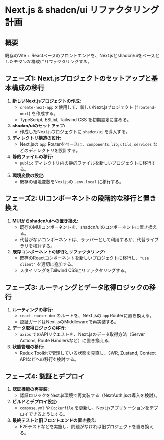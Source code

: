 # Next.js & shadcn/ui リファクタリング計画

## 概要
既存のVite + Reactベースのフロントエンドを、Next.jsとshadcn/uiをベースとしたモダンな構成にリファクタリングする。

## フェーズ1: Next.jsプロジェクトのセットアップと基本構成の移行

1.  **新しいNext.jsプロジェクトの作成:**
    *   `create-next-app` を使用して、新しいNext.jsプロジェクト (`frontend-next`) を作成する。
    *   TypeScript, ESLint, Tailwind CSS を初期設定に含める。
2.  **shadcn/uiのセットアップ:**
    *   作成したNext.jsプロジェクトに `shadcn/ui` を導入する。
3.  **ディレクトリ構造の設計:**
    *   Next.jsの `app` Routerをベースに、`components`, `lib`, `utils`, `services` などのディレクトリを設計する。
4.  **静的ファイルの移行:**
    *   `public` ディレクトリ内の静的ファイルを新しいプロジェクトに移行する。
5.  **環境変数の設定:**
    *   既存の環境変数をNext.jsの `.env.local` に移行する。

## フェーズ2: UIコンポーネントの段階的な移行と置き換え

1.  **MUIからshadcn/uiへの置き換え:**
    *   既存のMUIコンポーネントを、shadcn/uiのコンポーネントに置き換える。
    *   代替がないコンポーネントは、ラッパーとして利用するか、代替ライブラリを検討する。
2.  **既存コンポーネントの移行とリファクタリング:**
    *   既存のReactコンポーネントを新しいプロジェクトに移行し、`"use client"` を適切に追加する。
    *   スタイリングをTailwind CSSにリファクタリングする。

## フェーズ3: ルーティングとデータ取得ロジックの移行

1.  **ルーティングの移行:**
    *   `react-router-dom` のルートを、Next.jsの `app` Routerに置き換える。
    *   認証ガードはNext.jsのMiddlewareで再実装する。
2.  **データ取得ロジックの移行:**
    *   `axios` でのAPIリクエストを、Next.jsのデータ取得方法（Server Actions, Route Handlersなど）に置き換える。
3.  **状態管理の移行:**
    *   Redux Toolkitで管理している状態を見直し、SWR, Zustand, Context APIなどへの移行を検討する。

## フェーズ4: 認証とデプロイ

1.  **認証機能の再実装:**
    *   認証ロジックをNext.js環境で再実装する（NextAuth.jsの導入を検討）。
2.  **ビルドとデプロイ設定:**
    *   `compose.yml` や `Dockerfile` を更新し、Next.jsアプリケーションをデプロイできるようにする。
3.  **最終テストと旧フロントエンドの置き換え:**
    *   E2Eテストなどを実施し、問題がなければ旧プロジェクトを置き換える。
